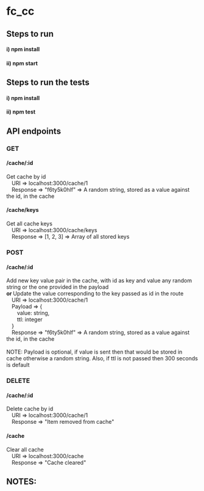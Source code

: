 # fc_cc

## Steps to run
#### i) npm install
#### ii) npm start

## Steps to run the tests
#### i) npm install
#### ii) npm test

## API endpoints
### GET
#### /cache/:id
  Get cache by id <br />
  &emsp;URI => localhost:3000/cache/1 <br />
  &emsp;Response => "f6ty5k0hlf" => A random string, stored as a value against the id, in the cache
#### /cache/keys
  Get all cache keys <br />
  &emsp;URI => localhost:3000/cache/keys <br />
  &emsp;Response => [1, 2, 3] => Array of all stored keys
    
### POST
#### /cache/:id
  Add new  key value pair in the cache, with id as key and value any random string or the one provided in the payload <br />
  <b> or </b> Update the value corresponding to the key passed as id in the route <br />
  &emsp;URI => localhost:3000/cache/1 <br />
  &emsp;Payload => { <br />
  &emsp;&emsp;value: string, <br />
  &emsp;&emsp;ttl: integer <br />
  &emsp;} <br />
  &emsp;Response => "f6ty5k0hlf" => A random string, stored as a value against the id, in the cache <br /> <br />
  NOTE: Payload is optional, if value is sent then that would be stored in cache otherwise a random string. Also, if ttl is not passed then 300 seconds is default <br />
    
### DELETE
#### /cache/:id
  Delete cache by id <br />
  &emsp;URI => localhost:3000/cache/1 <br />
  &emsp;Response => "Item removed from cache"
#### /cache
  Clear all cache <br />
  &emsp;URI => localhost:3000/cache <br />
  &emsp;Response => "Cache cleared"
    
    
## NOTES:
